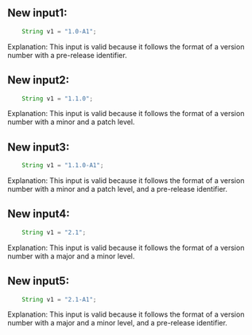 ## New input1:
```java
    String v1 = "1.0-A1";
```
Explanation: This input is valid because it follows the format of a version number with a pre-release identifier.

## New input2:
```java
    String v1 = "1.1.0";
```
Explanation: This input is valid because it follows the format of a version number with a minor and a patch level.

## New input3:
```java
    String v1 = "1.1.0-A1";
```
Explanation: This input is valid because it follows the format of a version number with a minor and a patch level, and a pre-release identifier.

## New input4:
```java
    String v1 = "2.1";
```
Explanation: This input is valid because it follows the format of a version number with a major and a minor level.

## New input5:
```java
    String v1 = "2.1-A1";
```
Explanation: This input is valid because it follows the format of a version number with a major and a minor level, and a pre-release identifier.
